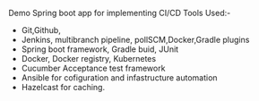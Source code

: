 Demo Spring boot app for implementing CI/CD
Tools Used:-

- Git,Github,
- Jenkins, multibranch pipeline, pollSCM,Docker,Gradle plugins
- Spring boot framework, Gradle buid, JUnit
- Docker, Docker registry, Kubernetes
- Cucumber Acceptance test framework
- Ansible for cofiguration and infastructure automation
- Hazelcast for caching.
